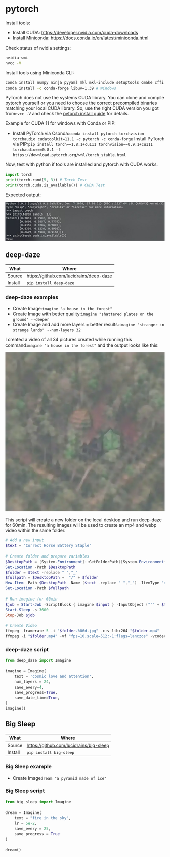 # pytorch

Install tools:

- Install CUDA: <https://developer.nvidia.com/cuda-downloads>
- Install Miniconda: <https://docs.conda.io/en/latest/miniconda.html>

Check status of nvidia settings:

``` sh
nvidia-smi
nvcc -V
```

Install tools using Miniconda CLI:

``` sh
conda install numpy ninja pyyaml mkl mkl-include setuptools cmake cffi typing_extensions future six requests dataclasses
conda install -c conda-forge libuv=1.39 # Windows
```

PyTorch does not use the systems CUDA library. You can clone and compile pytorch yourself or you need to choose the correct precompiled binaries matching your local CUDA library. So, use the right CUDA version you got from```nvcc -V``` and check the [pytorch install guide](https://pytorch.org/) for details.

Example for CUDA 11 for windows with Conda or PIP:

- Install PyTorch via Csonda:```conda install pytorch torchvision torchaudio cudatoolkit=11.1 -c pytorch -c conda-forge```
Install PyTorch via PIP:```pip install torch==1.8.1+cu111 torchvision==0.9.1+cu111 torchaudio===0.8.1 -f https://download.pytorch.org/whl/torch_stable.html```

Now, test with python if tools are installed and pytorch with CUDA works.

``` python
import torch
print(torch.rand(5, 3)) # Torch Test
print(torch.cuda.is_available()) # CUDA Test
```

Expected output:

![test pytorch](_pytorch-test.jpg)

## deep-daze

|What|Where|
|-|-|
|Source|<https://github.com/lucidrains/deep-daze>|
|Install|```pip install deep-daze```|

### deep-daze examples

- Create Image:```imagine "a house in the forest"```
- Create Image with better quality:```imagine "shattered plates on the ground" --deeper```
- Create Image and add more layers = better results:```imagine "stranger in strange lands" --num-layers 32```

I created a video of all 34 pictures created while running this command```imagine "a house in the forest"``` and the output looks like this:

![pytorch output](_pytorch-test.webp)

This script will create a new folder on the local desktop and run deep-daze for 60min. The resulting images will be used to create an mp4 and webp video within the same folder.

``` ps1
# Add a new input
$text = "Correct Horse Battery Staple"

# Create folder and prepare variables
$DesktopPath = [System.Environment]::GetFolderPath([System.Environment+SpecialFolder]::Desktop)
Set-Location -Path $DesktopPath
$folder = $text -replace " ","_"
$fullpath = $DesktopPath +  "/" + $folder
New-Item -Path $DesktopPath -Name ($text -replace " ","_") -ItemType "directory" -Force
Set-Location -Path $fullpath

# Run imagine for 60min
$job = Start-Job -ScriptBlock { imagine $input } -InputObject ("'" + $text + "'")
Start-Sleep -s 3600
Stop-Job $job

# Create Video
ffmpeg -framerate 5 -i "$folder.%06d.jpg" -c:v libx264 "$folder.mp4"
ffmpeg -i "$folder.mp4" -vf "fps=10,scale=512:-1:flags=lanczos" -vcodec libwebp -lossless 0 -compression_level 6 -q:v 50 -loop 0 -preset picture -an -vsync 0 "$folder.webp"
```

### deep-daze script

``` python
from deep_daze import Imagine

imagine = Imagine(
    text = 'cosmic love and attention',
    num_layers = 24,
    save_every=4,
    save_progress=True,
    save_date_time=True,
)
imagine()
```

## Big Sleep

|What|Where|
|-|-|
|Source|<https://github.com/lucidrains/big-sleep>|
|Install|```pip install big-sleep```|

### Big Sleep example

- Create Image```dream "a pyramid made of ice"```

### Big Sleep script

``` python
from big_sleep import Imagine

dream = Imagine(
    text = "fire in the sky",
    lr = 5e-2,
    save_every = 25,
    save_progress = True
)

dream()
```
